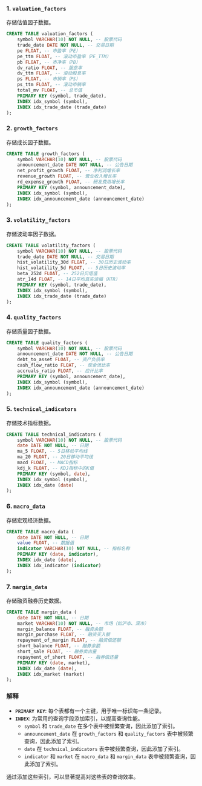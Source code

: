 ### 1. `valuation_factors`
存储估值因子数据。

```sql
CREATE TABLE valuation_factors (
    symbol VARCHAR(10) NOT NULL, -- 股票代码
    trade_date DATE NOT NULL, -- 交易日期
    pe FLOAT, -- 市盈率（PE）
    pe_ttm FLOAT, -- 滚动市盈率（PE_TTM）
    pb FLOAT, -- 市净率（PB）
    dv_ratio FLOAT, -- 股息率
    dv_ttm FLOAT, -- 滚动股息率
    ps FLOAT, -- 市销率（PS）
    ps_ttm FLOAT, -- 滚动市销率
    total_mv FLOAT, -- 总市值
    PRIMARY KEY (symbol, trade_date),
    INDEX idx_symbol (symbol),
    INDEX idx_trade_date (trade_date)
);
```

### 2. `growth_factors`
存储成长因子数据。

```sql
CREATE TABLE growth_factors (
    symbol VARCHAR(10) NOT NULL, -- 股票代码
    announcement_date DATE NOT NULL, -- 公告日期
    net_profit_growth FLOAT, -- 净利润增长率
    revenue_growth FLOAT, -- 营业收入增长率
    rd_expense_growth FLOAT, -- 研发费用增长率
    PRIMARY KEY (symbol, announcement_date),
    INDEX idx_symbol (symbol),
    INDEX idx_announcement_date (announcement_date)
);
```

### 3. `volatility_factors`
存储波动率因子数据。

```sql
CREATE TABLE volatility_factors (
    symbol VARCHAR(10) NOT NULL, -- 股票代码
    trade_date DATE NOT NULL, -- 交易日期
    hist_volatility_30d FLOAT, -- 30日历史波动率
    hist_volatility_5d FLOAT, -- 5日历史波动率
    beta_252d FLOAT, -- 252日贝塔值
    atr_14d FLOAT, -- 14日平均真实波幅（ATR）
    PRIMARY KEY (symbol, trade_date),
    INDEX idx_symbol (symbol),
    INDEX idx_trade_date (trade_date)
);
```

### 4. `quality_factors`
存储质量因子数据。

```sql
CREATE TABLE quality_factors (
    symbol VARCHAR(10) NOT NULL, -- 股票代码
    announcement_date DATE NOT NULL, -- 公告日期
    debt_to_asset FLOAT, -- 资产负债率
    cash_flow_ratio FLOAT, -- 现金流比率
    accruals_ratio FLOAT, -- 应计比率
    PRIMARY KEY (symbol, announcement_date),
    INDEX idx_symbol (symbol),
    INDEX idx_announcement_date (announcement_date)
);
```

### 5. `technical_indicators`
存储技术指标数据。

```sql
CREATE TABLE technical_indicators (
    symbol VARCHAR(10) NOT NULL, -- 股票代码
    date DATE NOT NULL, -- 日期
    ma_5 FLOAT, -- 5日移动平均线
    ma_20 FLOAT, -- 20日移动平均线
    macd FLOAT, -- MACD指标
    kdj_k FLOAT, -- KDJ指标中的K值
    PRIMARY KEY (symbol, date),
    INDEX idx_symbol (symbol),
    INDEX idx_date (date)
);
```

### 6. `macro_data`
存储宏观经济数据。

```sql
CREATE TABLE macro_data (
    date DATE NOT NULL, -- 日期
    value FLOAT, -- 数据值
    indicator VARCHAR(10) NOT NULL, -- 指标名称
    PRIMARY KEY (date, indicator),
    INDEX idx_date (date),
    INDEX idx_indicator (indicator)
);
```

### 7. `margin_data`
存储融资融券历史数据。

```sql
CREATE TABLE margin_data (
    date DATE NOT NULL, -- 日期
    market VARCHAR(10) NOT NULL, -- 市场（如沪市、深市）
    margin_balance FLOAT, -- 融资余额
    margin_purchase FLOAT, -- 融资买入额
    repayment_of_margin FLOAT, -- 融资偿还额
    short_balance FLOAT, -- 融券余额
    short_sale FLOAT, -- 融券卖出量
    repayment_of_short FLOAT, -- 融券偿还量
    PRIMARY KEY (date, market),
    INDEX idx_date (date),
    INDEX idx_market (market)
);
```

### 解释
- **`PRIMARY KEY`**: 每个表都有一个主键，用于唯一标识每一条记录。
- **`INDEX`**: 为常用的查询字段添加索引，以提高查询性能。
  - `symbol` 和 `trade_date` 在多个表中被频繁查询，因此添加了索引。
  - `announcement_date` 在 `growth_factors` 和 `quality_factors` 表中被频繁查询，因此添加了索引。
  - `date` 在 `technical_indicators` 表中被频繁查询，因此添加了索引。
  - `indicator` 和 `market` 在 `macro_data` 和 `margin_data` 表中被频繁查询，因此添加了索引。

通过添加这些索引，可以显著提高对这些表的查询效率。
